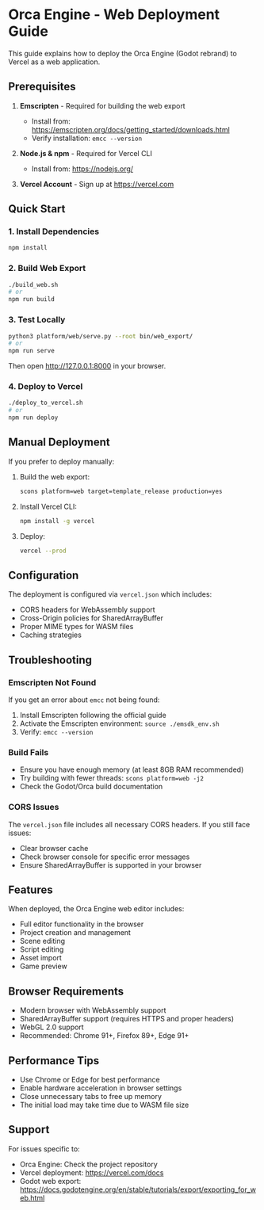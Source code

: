# Orca Engine - Web Deployment Guide

This guide explains how to deploy the Orca Engine (Godot rebrand) to Vercel as a web application.

## Prerequisites

1. **Emscripten** - Required for building the web export
   - Install from: https://emscripten.org/docs/getting_started/downloads.html
   - Verify installation: `emcc --version`

2. **Node.js & npm** - Required for Vercel CLI
   - Install from: https://nodejs.org/

3. **Vercel Account** - Sign up at https://vercel.com

## Quick Start

### 1. Install Dependencies
```bash
npm install
```

### 2. Build Web Export
```bash
./build_web.sh
# or
npm run build
```

### 3. Test Locally
```bash
python3 platform/web/serve.py --root bin/web_export/
# or
npm run serve
```
Then open http://127.0.0.1:8000 in your browser.

### 4. Deploy to Vercel
```bash
./deploy_to_vercel.sh
# or
npm run deploy
```

## Manual Deployment

If you prefer to deploy manually:

1. Build the web export:
   ```bash
   scons platform=web target=template_release production=yes
   ```

2. Install Vercel CLI:
   ```bash
   npm install -g vercel
   ```

3. Deploy:
   ```bash
   vercel --prod
   ```

## Configuration

The deployment is configured via `vercel.json` which includes:
- CORS headers for WebAssembly support
- Cross-Origin policies for SharedArrayBuffer
- Proper MIME types for WASM files
- Caching strategies

## Troubleshooting

### Emscripten Not Found
If you get an error about `emcc` not being found:
1. Install Emscripten following the official guide
2. Activate the Emscripten environment: `source ./emsdk_env.sh`
3. Verify: `emcc --version`

### Build Fails
- Ensure you have enough memory (at least 8GB RAM recommended)
- Try building with fewer threads: `scons platform=web -j2`
- Check the Godot/Orca build documentation

### CORS Issues
The `vercel.json` file includes all necessary CORS headers. If you still face issues:
- Clear browser cache
- Check browser console for specific error messages
- Ensure SharedArrayBuffer is supported in your browser

## Features

When deployed, the Orca Engine web editor includes:
- Full editor functionality in the browser
- Project creation and management
- Scene editing
- Script editing
- Asset import
- Game preview

## Browser Requirements

- Modern browser with WebAssembly support
- SharedArrayBuffer support (requires HTTPS and proper headers)
- WebGL 2.0 support
- Recommended: Chrome 91+, Firefox 89+, Edge 91+

## Performance Tips

- Use Chrome or Edge for best performance
- Enable hardware acceleration in browser settings
- Close unnecessary tabs to free up memory
- The initial load may take time due to WASM file size

## Support

For issues specific to:
- Orca Engine: Check the project repository
- Vercel deployment: https://vercel.com/docs
- Godot web export: https://docs.godotengine.org/en/stable/tutorials/export/exporting_for_web.html
